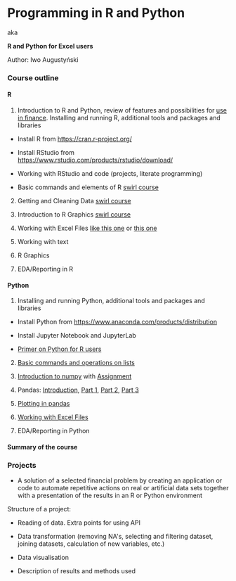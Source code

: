 # Programming in R and Python
aka 

**R and Python for Excel users**

Author: Iwo Augustyński



### Course outline

#### R
1. Introduction to R and Python, review of features and possibilities for [use in finance](https://github.com/wilsonfreitas/awesome-quant).
 Installing and running R, additional tools and packages and libraries

 - Install R from https://cran.r-project.org/
 
 - Install RStudio from https://www.rstudio.com/products/rstudio/download/
 
 - Working with RStudio and code (projects, literate programming)
 
 - Basic commands and elements of R [swirl course](https://github.com/IwoA/swirl_courses)

2. Getting and Cleaning Data [swirl course](https://github.com/IwoA/swirl_courses)

3. Introduction to R Graphics [swirl course](https://github.com/IwoA/swirl_courses)

4. Working with Excel Files [like this one](https://static.nbp.pl/dane/monetarno-finansowa/podaz_bilansowa_en.xlsx)
  or [this one](https://uewrc-my.sharepoint.com/:x:/g/personal/iwo_augustynski_ue_wroc_pl/EX562CxI79tPjZSJeFC0MPUBXJMoqZbryDLSdB-sNrPqMQ?e=ll4dqg)

5. Working with text

6. R Graphics

7. EDA/Reporting in R

#### Python

1. Installing and running Python, additional tools and packages and libraries

 - Install Python from https://www.anaconda.com/products/distribution
 
 - Install Jupyter Notebook and JupyterLab
 - [Primer on Python for R users](https://github.com/IwoA/PRPT/raw/main/Primer.ipynb)
 
2. [Basic commands and operations on lists](https://github.com/IwoA/PRPT/raw/main/Introduction_lists.ipynb)

3. [Introduction to numpy](https://github.com/IwoA/PRPT/raw/main/numpy_introduction.ipynb) with [Assignment](https://github.com/IwoA/PRPT/raw/main/Numpy_assignment.ipynb)

4. Pandas: [Introduction](https://github.com/IwoA/PRPT/raw/main/Pandas_introduction.ipynb), [Part 1](https://github.com/IwoA/PRPT/raw/main/Pandas_data_wrangling.ipynb), [Part 2](https://github.com/IwoA/PRPT/raw/main/Hierarchical_indexing.ipynb), [Part 3](https://github.com/IwoA/PRPT/raw/main/Data_aggregation.ipynb)

5. [Plotting in pandas](https://github.com/IwoA/PRPT/raw/main/Plotting.ipynb)

6. [Working with Excel Files](https://github.com/IwoA/PRPT/raw/main/Pandas_excel-assignment.ipynb)

7. EDA/Reporting in Python


#### Summary of the course


### Projects

- A solution of a selected financial problem by creating an application or code to automate repetitive actions on real or artificial data sets together with a presentation of the results in an R or Python environment

Structure of a project:

- Reading of data. Extra points for using API

- Data transformation (removing NA's, selecting and filtering dataset, joining datasets, calculation of new variables, etc.)

- Data visualisation

- Description of results and methods used

